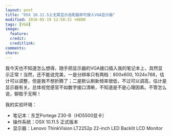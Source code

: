 ```yaml
---
layout: post
title: "OSX 10.11.5上无需显示适配器即可接入VGA显示器"
modified: 2016-05-19 12:50:31 +0800
tags: [VGA]
image:
  feature: 
  credit: 
  creditlink: 
comments: 
share: 
---
```


我今天也不知道怎么想得，随手把显示器的VGA接口插入我的笔记本上，具然显示正常！当然，还不能说完美，一是分辨率只有两档：800x600, 1024x768，估计可以调整，但是我不想折腾了；二是默认刷新频率很低，不过可以调高，估计是显示器有关。总体视觉感官不如数字接口清晰，不知道是不是心理因素。不管怎么说，聊胜于无啊！

我的实验环境：

- 笔记本：东芝Portege Z30-B（HD5500显卡）
- 操作系统：OSX 10.11.5 正式版本
- 显示器：Lenovo ThinkVision LT2252p 22-inch LED Backlit LCD Monitor